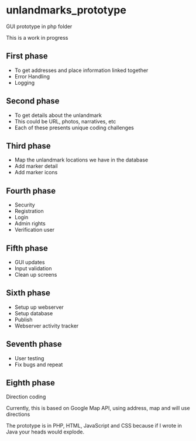 # unlandmarks_prototype
GUI prototype in php folder

This is a work in progress

## First phase
* To get addresses and place information linked together
* Error Handling
* Logging

## Second phase
* To get details about the unlandmark
* This could be URL, photos, narratives, etc
* Each of these presents unique coding challenges

## Third phase
* Map the unlandmark locations we have in the database
* Add marker detail
* Add marker icons

## Fourth phase
* Security
* Registration
* Login 
* Admin rights
* Verification user

## Fifth phase
* GUI updates
* Input validation
* Clean up screens

## Sixth phase
* Setup up webserver
* Setup database
* Publish
* Webserver activity tracker

## Seventh phase
* User testing
* Fix bugs and repeat

## Eighth phase
Direction coding

Currently, this is based on Google Map API, using address, map and will use directions

The prototype is in PHP, HTML, JavaScript and CSS because if I wrote in Java your heads would explode.

